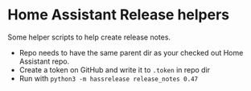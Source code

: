 # Home Assistant Release helpers

Some helper scripts to help create release notes.

 - Repo needs to have the same parent dir as your checked out Home Assistant repo.
 - Create a token on GitHub and write it to `.token` in repo dir
 - Run with `python3 -m hassrelease release_notes 0.47`
